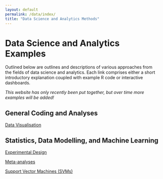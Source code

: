 ```yaml
---
layout: default
permalink: /data/index/
title: "Data Science and Analytics Methods"
---
```



# Data Science and Analytics Examples


Outlined below are outlines and descriptions of various approaches from the fields of data science and analytics. Each link comprises either a short introductory explanation coupled with example R code or interactive dashboards.


*This website has only recently been put together, but over time more examples will be added!*


## General Coding and Analyses

[Data Visualisation](https://benjburgess.github.io/data/index/dataviz)



## Statistics, Data Modelling, and Machine Learning

[Experimental Design](https://benjburgess.github.io/data/index/experimentaldesign)

[Meta-analyses](https://benjburgess.github.io/data/index/metaanalyses)

[Support Vector Machines (SVMs)](https://benjburgess.github.io/data/index/svm)


